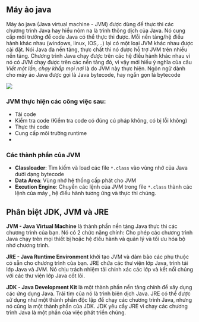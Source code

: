 ## Máy ảo java

Máy ảo java (Java virtual machine - JVM) được dùng để thực thi các chương trình Java hay hiểu nôm na là trình thông dịch của Java. Nó cung cấp môi trường để code Java có thể thực thi được.
Mỗi nền tảng/hệ điều hành khác nhau (windows, linux, IOS,...) lại có một loại JVM khác nhau được cài đặt. Nói Java đa nền tảng, thực chất thì nó được hỗ trợ JVM trên nhiều nền tảng. Chương trình Java chạy được trên các hệ điều hành khác nhau vì nó có JVM chạy được trên các nền tảng đó, vì vậy mới hiểu ý nghĩa của câu _Viết một lần, chạy khắp mọi nơi_ là do JVM này thực hiện.
Ngôn ngữ dành cho máy ảo Java được gọi là Java bytecode, hay ngắn gọn là bytecode


![](https://media.techmaster.vn/api/static/bq0a8rs51co78aldi4p0/c79vgbc51co14cjunu70)

### JVM thực hiện các công việc sau:

- Tải code
- Kiểm tra code (Kiểm tra code có đúng cú pháp không, có bị lỗi không)
- Thực thi code
- Cung cấp môi trường runtime
-
### Các thành phần của JVM

- **Classloader**: Tìm kiếm và load các file `*.class` vào vùng nhớ của Java dưới dạng bytecode
- **Data Area**: Vùng nhớ hệ thống cấp phát cho JVM
- **Excution Engine**: Chuyển các lệnh của JVM trong file `*.class` thành các lệnh của máy , hệ điều hành tương ứng và thực thi chúng.

## Phân biệt JDK, JVM và JRE

**JVM - Java Virtual Machine** là thành phần nền tảng Java thực thi các chương trình của bạn. Nó có 2 chức năng chính: Cho phép các chương trình Java chạy trên mọi thiết bị hoặc hệ điều hành và quản lý và tối ưu hóa bộ nhớ chương trình.

**JRE - Java Runtime Environment** khởi tạo JVM và đảm bảo các phụ thuộc có sẵn cho chương trình của bạn. JRE chứa các thư viện lớp Java, trình tải lớp Java và JVM. Nó chịu trách nhiệm tải chính xác các lớp và kết nối chúng với các thư viện lớp Java cốt lõi.

**JDK - Java Development Kit** là một thành phần nền tảng chính để xây dụng các ứng dụng Java. Trái tim của nó là trình biên dịch Java. JRE có thể được sử dụng như một thành phần độc lập để chạy các chương trình Java, nhưng nó cũng la một thành phần của JDK. JDK yêu cầy JRE vì chạy các chương trình Java là một phần của việc phát triển chúng.